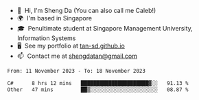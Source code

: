 <!---
tan-sd/tan-sd is a ✨ special ✨ repository because its `README.md` (this file) appears on your GitHub profile.
You can click the Preview link to take a look at your changes.
--->
- 👋  Hi, I'm Sheng Da (You can also call me Caleb!)
- 🌍  I'm based in Singapore
- 🎓  Penultimate student at Singapore Management University, Information Systems
- 🖥️  See my portfolio at [tan-sd.github.io](https://tan-sd.github.io/)
- 📫  Contact me at [shengdatan@gmail.com](mailto:shengdatan@gmail.com)

<!--START_SECTION:waka-->

```txt
From: 11 November 2023 - To: 18 November 2023

C#      8 hrs 12 mins   ██████████████████████▓░░   91.13 %
Other   47 mins         ██▒░░░░░░░░░░░░░░░░░░░░░░   08.87 %
```

<!--END_SECTION:waka-->
